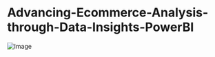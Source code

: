 # Advancing-Ecommerce-Analysis-through-Data-Insights-PowerBI
![Image](https://github.com/user-attachments/assets/42c4ddd6-2278-44d1-ab4a-fb3cbee75791)
